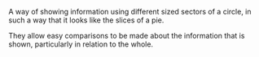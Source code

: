 A way of showing information using different sized sectors of a circle,
in such a way that it looks like the slices of a pie.

They allow easy comparisons to be made about the information that is
shown, particularly in relation to the whole.
